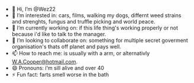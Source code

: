 - 👋 Hi, I’m @Wez22
- 👀 I’m interested in: cars, films, walking my dogs, differnt weed strains and strenghts, fungus and truffle picking and world peace.
- 🌱 I’m currently working on: if this life thing's working properly or not because i'd like to talk to the manager.
- 💞️ I’m looking to collaborate on: something for multiple secret goverment organisation's thats off planet and pays well.
- 📫 How to reach me: is usually with a arm, or alternativly W.A.Cooper@hotmail.com. 
- 😄 Pronouns: i'm sill alive and over 40
- ⚡ Fun fact: farts smell worse in the bath

<!---
Wez22/Wez22 is a ✨ special ✨ repository because its `README.md` (this file) appears on your GitHub profile.
You can click the Preview link to take a look at your changes.
--->
